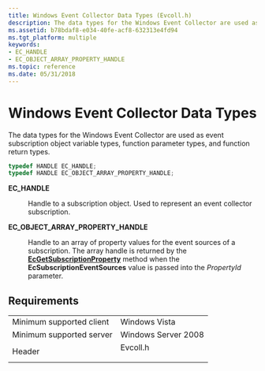 ```yaml
---
title: Windows Event Collector Data Types (Evcoll.h)
description: The data types for the Windows Event Collector are used as event subscription object variable types, function parameter types, and function return types.
ms.assetid: b78bdaf8-e034-40fe-acf8-632313e4fd94
ms.tgt_platform: multiple
keywords:
- EC_HANDLE
- EC_OBJECT_ARRAY_PROPERTY_HANDLE
ms.topic: reference
ms.date: 05/31/2018
---
```


# Windows Event Collector Data Types

The data types for the Windows Event Collector are used as event subscription object variable types, function parameter types, and function return types.


```C++
typedef HANDLE EC_HANDLE;
typedef HANDLE EC_OBJECT_ARRAY_PROPERTY_HANDLE;
```



<dl> <dt>

**EC\_HANDLE**
</dt> <dd>

Handle to a subscription object. Used to represent an event collector subscription.

</dd> <dt>

**EC\_OBJECT\_ARRAY\_PROPERTY\_HANDLE**
</dt> <dd>

Handle to an array of property values for the event sources of a subscription. The array handle is returned by the [**EcGetSubscriptionProperty**](/windows/desktop/api/Evcoll/nf-evcoll-ecgetsubscriptionproperty) method when the **EcSubscriptionEventSources** value is passed into the *PropertyId* parameter.

</dd> </dl>

## Requirements



|                                     |                                                                                     |
|-------------------------------------|-------------------------------------------------------------------------------------|
| Minimum supported client<br/> | Windows Vista<br/>                                                            |
| Minimum supported server<br/> | Windows Server 2008<br/>                                                      |
| Header<br/>                   | <dl> <dt>Evcoll.h</dt> </dl> |



 

 






